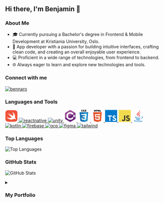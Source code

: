 ## Hi there, I'm Benjamin 👋

### About Me

- 🎓 Currently pursuing a Bachelor's degree in Frontend & Mobile Development at Kristiania University, Oslo.
- 💼 App developer with a passion for building intuitive interfaces, crafting clean code, and creating an overall enjoyable user experience.
- 💻 Proficient in a wide range of technologies, from frontend to backend.
- 🌐 Always eager to learn and explore new technologies and tools.

### Connect with me

<p align="left">
<a href="https://linkedin.com/in/benjamin-nærø-bb1840226/" target="blank"><img align="center" src="https://raw.githubusercontent.com/rahuldkjain/github-profile-readme-generator/master/src/images/icons/Social/linked-in-alt.svg" alt="bennaro" height="30" width="40" /></a>
</p>

### Languages and Tools
<p align="left"> 
  <a href="https://developer.apple.com/swift/" target="_blank" rel="noreferrer"> <img src="https://raw.githubusercontent.com/devicons/devicon/master/icons/swift/swift-original.svg" alt="swift" width="40" height="40"/> </a> 
  <a href="https://reactnative.dev/" target="_blank" rel="noreferrer"> <img src="https://reactnative.dev/img/header_logo.svg" alt="reactnative" width="40" height="40"/> </a>  
  <a href="https://unity.com/" target="_blank" rel="noreferrer"> <img src="https://www.vectorlogo.zone/logos/unity3d/unity3d-icon.svg" alt="unity" width="40" height="40"/> </a> 
  <a href="https://www.w3schools.com/cs/" target="_blank" rel="noreferrer"> <img src="https://raw.githubusercontent.com/devicons/devicon/master/icons/csharp/csharp-original.svg" alt="csharp" width="40" height="40"/> </a> 
  <a href="https://www.w3schools.com/css/" target="_blank" rel="noreferrer"> <img src="https://raw.githubusercontent.com/devicons/devicon/master/icons/css3/css3-original-wordmark.svg" alt="css3" width="40" height="40"/> </a> 
  <a href="https://www.w3.org/html/" target="_blank" rel="noreferrer"> <img src="https://raw.githubusercontent.com/devicons/devicon/master/icons/html5/html5-original-wordmark.svg" alt="html5" width="40" height="40"/> </a> 
  <a href="https://www.typescriptlang.org/" target="_blank" rel="noreferrer"> <img src="https://raw.githubusercontent.com/devicons/devicon/master/icons/typescript/typescript-original.svg" alt="typescript" width="40" height="40"/> </a>  
  <a href="https://developer.mozilla.org/en-US/docs/Web/JavaScript" target="_blank" rel="noreferrer"> <img src="https://raw.githubusercontent.com/devicons/devicon/master/icons/javascript/javascript-original.svg" alt="javascript" width="40" height="40"/> </a> 
  <a href="https://www.java.com" target="_blank" rel="noreferrer"> <img src="https://raw.githubusercontent.com/devicons/devicon/master/icons/java/java-original.svg" alt="java" width="40" height="40"/> </a> 
  <a href="https://kotlinlang.org" target="_blank" rel="noreferrer"> <img src="https://www.vectorlogo.zone/logos/kotlinlang/kotlinlang-icon.svg" alt="kotlin" width="40" height="40"/> </a> 
  <a href="https://firebase.google.com/" target="_blank" rel="noreferrer"> <img src="https://www.vectorlogo.zone/logos/firebase/firebase-icon.svg" alt="firebase" width="40" height="40"/> </a> 
  <a href="https://cloud.google.com" target="_blank" rel="noreferrer"> <img src="https://www.vectorlogo.zone/logos/google_cloud/google_cloud-icon.svg" alt="gcp" width="40" height="40"/> </a> 
  <a href="https://www.figma.com/" target="_blank" rel="noreferrer"> <img src="https://www.vectorlogo.zone/logos/figma/figma-icon.svg" alt="figma" width="40" height="40"/> </a> 
  <a href="https://tailwindcss.com/" target="_blank" rel="noreferrer"> <img src="https://www.vectorlogo.zone/logos/tailwindcss/tailwindcss-icon.svg" alt="tailwind" width="40" height="40"/> </a> 
</p>

### Top Languages

<p align="left">
  <img src="https://github-readme-stats.vercel.app/api/top-langs/?username=bennaro&layout=compact&langs_count=8&theme=blue-green" alt="Top Languages" />
</p>

### GitHub Stats

<p align="left">
  <img src="https://github-readme-stats.vercel.app/api?username=bennaro&show_icons=true&theme=blue-green" alt="GitHub Stats" />
</p>




<details>

<summary><h3>My Portfolio</h3></summary>

## My Game Development Portfolio

This repository showcases a collection of my game development projects built with various technologies.

### **ClickerGame (SwiftUI)**

Indulge in a classic clicker experience with ClickerGame! Inspired by Cookie Clicker, this SwiftUI project lets you tap your way to cookie-domination. Earn cookies by tapping the screen, then invest those sugary gains in upgrades that generate cookies automatically.

Features:

* Tap to increase your cookie count
* Purchase upgrades to improve click power and automate cookie generation
* Customize the game's theme (cookie, background, font) and enable dark mode
* Reset your progress and start fresh

### **Aliena (Unity)**

Embark on a thrilling third-person adventure in Aliena! This Unity project, created in collaboration with fellow students, takes you on a journey through a lush jungle island inhabited by rhinos. Explore the vibrant environment, capture stunning photos of these majestic creatures, but be mindful - getting too close might trigger a charge!

Features:
* Explore a beautiful jungle island in third-person
* Interact with rhinos - admire them from afar, or face the consequences of getting too close!
* Collect glowing orbs to recharge after a rhino encounter
* Find all the orbs to activate the escape portal and return to the main menu
* Experience the thrill of teamwork - a collaborative project with 3 other students
*iOS Exam - Ratatouille Recipe App (Swift)

### **Ratatouille (SwiftUI)**

Features:
* Search for recipes by country, category, ingredients, or keyword
* Save your favorite recipes for easy access later
* Archive recipes you've tried but don't necessarily want readily available
* View detailed recipe information, including step-by-step instructions and ingredient lists
* Developed in Swift with a focus on clean, efficient code and established design guidelines
* This collection showcases my diverse skillset in game development. From building a simple clicker game to collaborating on a third-person adventure and crafting a functional recipe app, I'm always eager to learn and explore new game development concepts.

</details>






